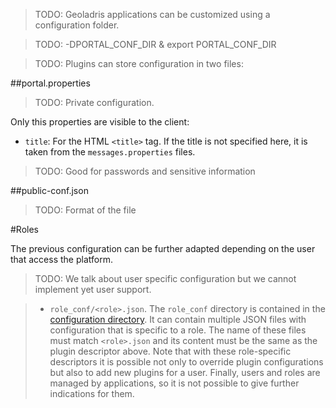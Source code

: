 > TODO: Geoladris applications can be customized using a configuration folder.

> TODO: -DPORTAL_CONF_DIR & export PORTAL_CONF_DIR

> TODO: Plugins can store configuration in two files:

##portal.properties

> TODO: Private configuration.

Only this properties are visible to the client:

* `title`: For the HTML `<title>` tag. If the title is not specified here, it is taken from the `messages.properties` files.

> TODO: Good for passwords and sensitive information

##public-conf.json

> TODO: Format of the file

#Roles

The previous configuration can be further adapted depending on the user that access the platform.

> TODO: We talk about user specific configuration but we cannot implement yet user support.

> * `role_conf/<role>.json`. The `role_conf` directory is contained in the [configuration directory](conf_dir.md). It can contain multiple JSON files with configuration that is specific to a role. The name of these files must match `<role>.json` and its content must be the same as the plugin descriptor above. Note that with these role-specific  descriptors it is possible not only to override plugin configurations but also to add new plugins for a user. Finally, users and roles are managed by applications, so it is not possible to give further indications for them.